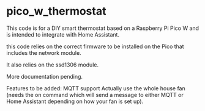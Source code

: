 # pico_w_thermostat
This code is for a DIY smart thermostat based on a Raspberry Pi Pico W and is intended to integrate with Home Assistant.

this code relies on the correct firmware to be installed on the Pico that includes the network module.

It also relies on the ssd1306 module.

More documentation pending.

Features to be added:
MQTT support
Actually use the whole house fan (needs the on command which will send a message to either MQTT or Home Assistant depending on how your fan is set up).
